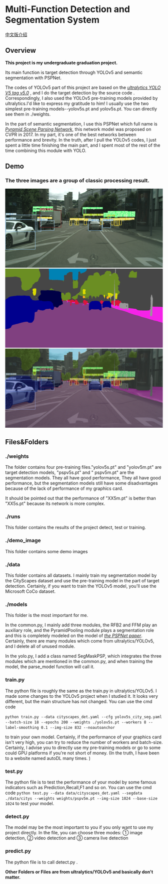 # Multi-Function Detection and Segmentation System

[中文版介绍]()

## Overview

**This project is my undergraduate graduation project.**

Its main function is target detection through YOLOv5 and semantic segmentation with PSPNet.

The codes of YOLOv5 part of this project are based on
the *[ultralytics YOLO V5 tag v5.0](https://github.com/ultralytics/yolov5)* , and I do the target detection by the
source code .
Correspondingly, I also used the YOLOv5 pre-training models provided by ultralytics.I'd like to express my gratitude to
him!
I usually use the two simplest pre-training models--yolov5s.pt and yolov5s.pt. You can directly see them in ./weights.

In the part of semantic segmentation, I use this PSPNet which full name
is *[Pyramid Scene Parsing Network](https://arxiv.org/abs/1612.01105)*, this network model was proposed on CVPR in 2017.
In my part, it's one of the best networks between performance and brevity.
In the truth, after I pull the YOLOv5 codes, I just spent a little time finishing the main part, and I spent most of the
rest of the time combining this module with YOLO.

## Demo

### The three images are a group of classic processing result.

![](demo_image/38.png)
![](demo_image/39.png)
![](demo_image/40.png)

## Files&Folders

### ./weights

The folder contains four pre-training files."yolov5s.pt" and "yolov5m.pt" are target detection models, "pspv5s.pt" and "
pspv5m.pt" are the segmentation models. They all have good performance, They all have good performance, but the
segmentation models still have some disadvantages because of the lack of performance of my graphics card.

It should be pointed out that the performance of "XX5m.pt" is better than "XX5s.pt" because its network is more complex.

### ./runs

This folder contains the results of the project detect, test or training.

### ./demo_image

This folder contains some demo images

### ./data

This folder contains all datasets. I mainly train my segmentation model by the CityScapes dataset and use the
pre-training model in the part of target detection. Certainly, if you want to train the YOLOv5 model, you'll use the
Microsoft CoCo dataset.

### ./models

This folder is the most important for me.

In the common.py, I mainly add three modules, the RFB2 and FFM play an auxiliary role, and the PyramidPooling module
plays a segmentation role and this is completely modeled on the model
of *[the PSPNet paper](https://arxiv.org/abs/1612.01105)*. Certainly, there are many modules which come from
ultralytics/YOLOv5, and I delete all of unused module.

In the yolo.py, I add a class named SegMaskPSP, which integrates the three modules which are mentioned in the common.py,
and when training the model, the parse_model function will call it.

### train.py

The python file is roughly the same as the train.py in ultralytics/YOLOv5. I made some changes to the YOLOv5 project
when I studied it. It looks very different, but the main structure has not changed.
You can use the cmd code

`python train.py --data cityscapes_det.yaml --cfg yolov5s_city_seg.yaml --batch-size 18 --epochs 200 --weights ./yolov5s.pt --workers 8 --label-smoothing 0.1 --img-size 832 --noautoanchor`

to train your own model. Certainly, if the performance of your graphics card isn't very high, you can try to reduce the
number of workers and batch-size. Certainly, I advise you to directly use my pre-training models or go to some could GPU
platforms if you're not short of money. (In the truth, I have been to a website named autoDL many times. )

### test.py

The python file is to test the performance of your model by some famous indicators such as Prediction,Recall,F1 and so
on.
You can use the cmd code
`python test.py --data data/cityscapes_det.yaml --segdata ./data/citys --weights weights/pspv5m.pt --img-size 1024 --base-size 1024`
to test your model.

### detect.py

The model may be the most important to you if you only want to use my project directly.
In the file, you can choose three modes: ① image detection, ② video detection and ③ camera live detection

### predict.py

The python file is to call detect.py .

**Other Folders or Files are from ultralytics/YOLOv5 and basically don't matter.** 

